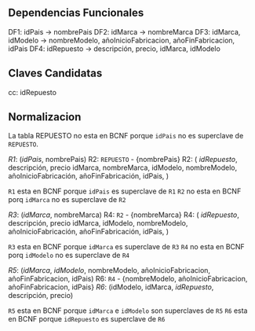Dependencias Funcionales
------------------------

DF1: idPais -> nombrePais
DF2: idMarca -> nombreMarca
DF3: idMarca, idModelo -> nombreModelo, añoInicioFabricacion, añoFinFabricacion, idPais
DF4: idRepuesto -> descripción, precio, idMarca, idModelo

Claves Candidatas
-----------------

cc: idRepuesto

Normalizacion
-------------

La tabla REPUESTO no esta en BCNF porque `idPais` no es superclave de
`REPUESTO`.

_R1_: (_idPais_, nombrePais)
R2: `REPUESTO` - {nombrePais}
R2: (
 _idRepuesto_, descripción, precio
 idMarca, nombreMarca,
 idModelo, nombreModelo, añoInicioFabricación, añoFinFabricación,
 idPais,
)

`R1` esta en BCNF porque `idPais` es superclave de `R1`
`R2` no esta en BCNF porq `idMarca` no es superclave de `R2`

_R3_: (_idMarca_, nombreMarca)
R4: `R2` - {nombreMarca}
R4: (
 _idRepuesto_, descripción, precio
 idMarca,
 idModelo, nombreModelo, añoInicioFabricación, añoFinFabricación,
 idPais,
)

`R3` esta en BCNF porque `idMarca` es superclave de `R3`
`R4` no esta en BCNF porq `idModelo` no es superclave de `R4`

_R5_: (_idMarca_, _idModelo_, nombreModelo, añoInicioFabricacion, añoFinFabricacion, idPais)
R6: `R4` - {nombreModelo, añoInicioFabricacion, añoFinFabricacion, idPais}
_R6_: (idModelo, idMarca, _idRepuesto_, descripción, precio)

`R5` esta en BCNF porque `idMarca` e `idModelo` son superclaves de `R5`
`R6` esta en BCNF porque `idRepuesto` es superclave de `R6`
